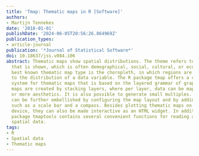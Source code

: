 ```yaml
---
title: 'Tmap: Thematic maps in R [Software]'
authors:
- Martijn Tennekes
date: '2018-01-01'
publishDate: '2024-06-05T20:56:26.864969Z'
publication_types:
- article-journal
publication: '*Journal of Statistical Software*'
doi: 10.18637/jss.v084.i06
abstract: Thematic maps show spatial distributions. The theme refers to the phenomena
  that is shown, which is often demographical, social, cultural, or economic. The
  best known thematic map type is the choropleth, in which regions are colored according
  to the distribution of a data variable. The R package tmap offers a coherent plotting
  system for thematic maps that is based on the layered grammar of graphics. Thematic
  maps are created by stacking layers, where per layer, data can be mapped to one
  or more aesthetics. It is also possible to generate small multiples. Thematic maps
  can be further embellished by configuring the map layout and by adding map attributes,
  such as a scale bar and a compass. Besides plotting thematic maps on the graphics
  device, they can also be made interactive as an HTML widget. In addition, the R
  package tmaptools contains several convenient functions for reading and processing
  spatial data.
tags:
- R
- Spatial data
- Thematic maps
---
```

